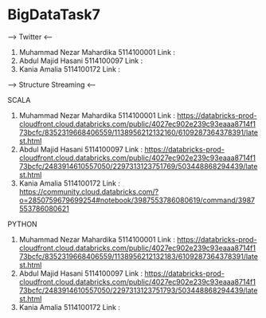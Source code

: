# BigDataTask7

--> Twitter <--

1. Muhammad Nezar Mahardika     5114100001  Link  :
2. Abdul Majid Hasani           5114100097  Link  :
3. Kania Amalia                 5114100172  Link  :

--> Structure Streaming <--

SCALA

1. Muhammad Nezar Mahardika     5114100001  Link  : https://databricks-prod-cloudfront.cloud.databricks.com/public/4027ec902e239c93eaaa8714f173bcfc/8352319668406559/1138956212132160/6109287364378391/latest.html
2. Abdul Majid Hasani           5114100097  Link  : https://databricks-prod-cloudfront.cloud.databricks.com/public/4027ec902e239c93eaaa8714f173bcfc/2483914610557050/2297313123751769/503448868294439/latest.html
3. Kania Amalia                 5114100172  Link  : https://community.cloud.databricks.com/?o=2850759679699254#notebook/3987553786080619/command/3987553786080621

PYTHON

1. Muhammad Nezar Mahardika     5114100001  Link  : https://databricks-prod-cloudfront.cloud.databricks.com/public/4027ec902e239c93eaaa8714f173bcfc/8352319668406559/1138956212132183/6109287364378391/latest.html
2. Abdul Majid Hasani           5114100097  Link  : https://databricks-prod-cloudfront.cloud.databricks.com/public/4027ec902e239c93eaaa8714f173bcfc/2483914610557050/2297313123751793/503448868294439/latest.html
3. Kania Amalia                 5114100172  Link  :
